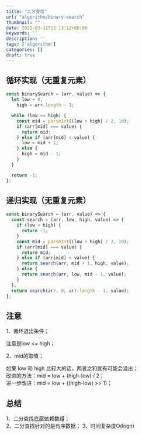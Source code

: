 ```yaml
---
title: "二分查找"
url: "algorithm/binary-search"
thumbnail: ""
date: 2021-03-11T13:13:12+08:00
keywords: ''
description: ''
tags: ['algorithm']
categories: []
draft: true
---
```


## 循环实现（无重复元素）

```javascript
const binarySearch = (arr, value) => {
  let low = 0,
    high = arr.length - 1;

  while (low <= high) {
    const mid = parseInt((low + high) / 2, 10);
    if (arr[mid] === value) {
      return mid;
    } else if (arr[mid] < value) {
      low = mid + 1;
    } else {
      high = mid - 1;
    }
  }

  return -1;
};
```

## 递归实现（无重复元素） 

```javascript
const binarySearch = (arr, value) => {
  const search = (arr, low, high, value) => {
    if (low > high) {
      return -1;
    }
    const mid = parseInt((low + high) / 2, 10);
    if (arr[mid] === value) {
      return mid;
    } else if (arr[mid] < value) {
      return search(arr, mid + 1, high, value);
    } else {
      return search(arr, low, mid - 1, value);
    }
  };
  return search(arr, 0, arr.length - 1, value);
};
```

## 注意

1、循环退出条件；

注意是low <= high；

2、mid的取值；

如果 low 和 high 比较大的话，两者之和就有可能会溢出；  
改进的方法：mid = low + (high-low) / 2；  
进一步改进：mid = low + ((high-low) >> 1)；

## 总结

1、二分查找底层依赖数组；  
2、二分查找针对的是有序数据；
3、时间复杂度O(logn)

